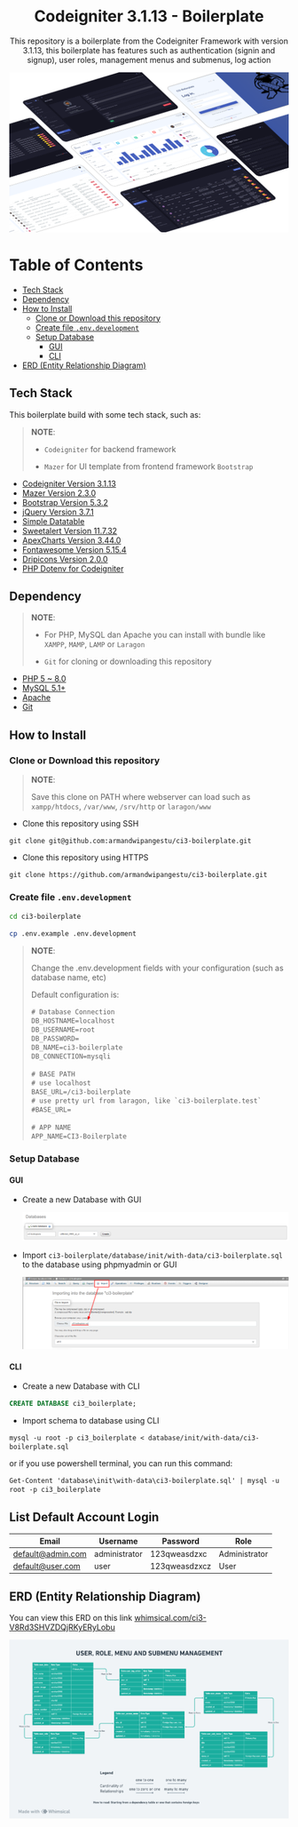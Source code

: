 <h1 align="center">Codeigniter 3.1.13 - Boilerplate</h1>
<p align="center">This repository is a boilerplate from the Codeigniter Framework with version 3.1.13, this boilerplate has features such as authentication (signin and signup), user roles, management menus and submenus, log action</p>

<img src="./docs/img/thumbnail/CI3-BOILERPLATE.png" alt="Codeigniter 3.1.13 - Boilerplate">

# Table of Contents

- [Tech Stack](#tech-stack)
- [Dependency](#dependency)
- [How to Install](#how-to-install)
  - [Clone or Download this repository](#clone-or-download-this-repository)
  - [Create file `.env.development`](#create-file-envdevelopment)
  - [Setup Database](#setup-database)
    - [GUI](#gui)
    - [CLI](#cli)
- [ERD (Entity Relationship Diagram)](#erd-entity-relationship-diagram)

## Tech Stack

This boilerplate build with some tech stack, such as:

> **NOTE**:
>
> - `Codeigniter` for backend framework
>
> - `Mazer` for UI template from frontend framework `Bootstrap`

- [Codeigniter Version 3.1.13](https://codeigniter.com/userguide3/installation/downloads.html)
- [Mazer Version 2.3.0](https://github.com/zuramai/mazer/releases/tag/v2.3.0)
- [Bootstrap Version 5.3.2](https://getbootstrap.com/)
- [jQuery Version 3.7.1](https://code.jquery.com/jquery-3.7.1.min.js)
- [Simple Datatable](https://github.com/fiduswriter/simple-datatables)
- [Sweetalert Version 11.7.32](https://github.com/sweetalert2/sweetalert2/releases/tag/v11.7.32)
- [ApexCharts Version 3.44.0](https://github.com/apexcharts/apexcharts.js/releases/tag/v3.44.0)
- [Fontawesome Version 5.15.4](https://fontawesome.com/v5/download)
- [Dripicons Version 2.0.0](https://github.com/amitjakhu/dripicons/releases/tag/2)
- [PHP Dotenv for Codeigniter](https://github.com/agungjk/phpdotenv-for-codeigniter)

## Dependency

> **NOTE**:
>
> - For PHP, MySQL dan Apache you can install with bundle like `XAMPP`, `MAMP`, `LAMP` or `Laragon`
>
> - `Git` for cloning or downloading this repository

- [PHP 5 ~ 8.0](https://www.php.net/releases/8.0/en.php)
- [MySQL 5.1+](https://downloads.mysql.com/archives/community/)
- [Apache](https://httpd.apache.org/)
- [Git](https://git-scm.com/downloads)

## How to Install

### Clone or Download this repository

> **NOTE**:
>
> Save this clone on PATH where webserver can load such as `xampp/htdocs`, `/var/www`, `/srv/http` or `laragon/www`

- Clone this repository using SSH

```shell
git clone git@github.com:armandwipangestu/ci3-boilerplate.git
```

- Clone this repository using HTTPS

```shell
git clone https://github.com/armandwipangestu/ci3-boilerplate.git
```

### Create file `.env.development`

```sh
cd ci3-boilerplate
```

```sh
cp .env.example .env.development
```

> **NOTE**:
>
> Change the .env.development fields with your configuration (such as database name, etc)
>
> Default configuration is:
>
> ```
> # Database Connection
> DB_HOSTNAME=localhost
> DB_USERNAME=root
> DB_PASSWORD=
> DB_NAME=ci3-boilerplate
> DB_CONNECTION=mysqli
>
> # BASE PATH
> # use localhost
> BASE_URL=/ci3-boilerplate
> # use pretty url from laragon, like `ci3-boilerplate.test`
> #BASE_URL=
>
> # APP NAME
> APP_NAME=CI3-Boilerplate
> ```

### Setup Database

#### GUI

- Create a new Database with GUI

  ![Create New Database](./docs/img/setup-database/create_database_gui.png)

- Import `ci3-boilerplate/database/init/with-data/ci3-boilerplate.sql` to the database using phpmyadmin or GUI

  ![Import Database](./docs/img/setup-database/import_database_gui.png)

#### CLI

- Create a new Database with CLI

```sql
CREATE DATABASE ci3_boilerplate;
```

- Import schema to database using CLI

```shell
mysql -u root -p ci3_boilerplate < database/init/with-data/ci3-boilerplate.sql
```

or if you use powershell terminal, you can run this command:

```pwsh
Get-Content 'database\init\with-data\ci3-boilerplate.sql' | mysql -u root -p ci3_boilerplate
```

## List Default Account Login

| Email             | Username      | Password      | Role          |
| ----------------- | ------------- | ------------- | ------------- |
| default@admin.com | administrator | 123qweasdzxc  | Administrator |
| default@user.com  | user          | 123qweasdzxcz | User          |

## ERD (Entity Relationship Diagram)

You can view this ERD on this link [whimsical.com/ci3-V8Rd3SHVZDQjRKyERyLobu](https://whimsical.com/ci3-V8Rd3SHVZDQjRKyERyLobu)

![CI3 Boilerplate ERD](./docs/img/erd/CI3-BOILERPLATE-ERD.png)
